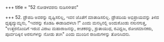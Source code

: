 +++
title = "52 ನೋಡಳವರನು ನುಡಿಸಳೀತನ"

+++
52. ದ್ರೌಪದಿ ಅವರನ್ನು ದೃಷ್ಟಿಸಲಿಲ್ಲ, ಇವನ ಜೊತೆಗೆ ಮಾತಾಡಿಸಲಿಲ್ಲ. ದ್ರೌಪದಿಯ ಅಭಿಪ್ರಾಯವನ್ನು ತಿಳಿದ ಧೃಷ್ಟದ್ಯುಮ್ನನು, "ಇವರನ್ನು ಕೊಡಹಿ ಈಡಾಡಿದಳಲಾ !" ಎಂದು ಮನಸ್ಸಿನಲ್ಲಿ ಅಂದುಕೊಂಡು ನಸುನಗುತ್ತ, "ಉತ್ತರನೊಂದಿಗೆ ಇರುವ ವಿರಾಟ ಮಹಾರಾಜನನ್ನು, ಕೀಚಕರನ್ನು, ಶ್ರುತಾಯುಧ, ರವಿಧ್ವಜ, ರೋಚಮಾನಕರು, ಪೂರ್ವದಿಕ್ಕಿನ ಅರಸುಗಳನ್ನು ನೋಡು ತಂಗಿ" ಎಂದು ಮುಂದಿನ ರಾಜರುಗಳನ್ನು ತೋರಿಸಿದನು.